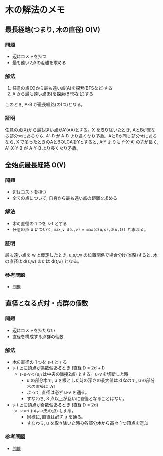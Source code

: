 # 木の解法のメモ

## 最長経路(つまり, 木の直径) O(V)

### 問題

- 辺はコストを持つ
- 最も遠い2点の距離を求める

### 解法

1. 任意の点(X)から最も遠い点(A)を探索(BFSなど)する
2. A から最も遠い点(B)を探索(BFSなど)する

このとき, A-B が最長経路(の1つ)となる。

### 証明

任意の点(X)から最も遠い点がA'(≠A)とする。X を取り除いたとき, AとBが異なる部分木にあるなら, A'-B が A-B より長くなり矛盾。AとBが同じ部分木にあるなら, X で吊ったときのAとBのLCAをYとすると, A-Y よりも Y-X-A' の方が長く, A'-X-Y-B が A-Y-B より長くなり矛盾。

## 全始点最長経路 O(V)

### 問題

- 辺はコストを持つ
- 全ての点について, 自身から最も遠い点の距離を求める

### 解法

- 木の直径の 1 つを s-t とする
- 任意の点 u について, `max_v d(u,v) = max(d(u,s),d(u,t))` と求まる。

### 証明

最も遠い点を w と仮定したとき, u,s,t,w の位置関係で場合分け(省略)すると, 木の直径は d(s,w) または d(t,w) となる。

### 参考問題

- [問題](https://atcoder.jp/contests/abc222/tasks/abc222_f)

## 直径となる点対・点群の個数

### 問題

- 辺はコストを持たない
- 直径を構成する点群の個数

### 解法

- 木の直径の 1 つを s-t とする
- s-t 上に頂点が偶数個あるとき (直径 D = 2d + 1)
  - s-u-v-t (u,vは中央の隣接2点) とする。u-v を切断した時
    - u の部分木で, u を根とした時の深さの最大値は d なので, u の部分木の直径は 2d
    - よって, 直径は必ず u-v を通る。
    - すなわち, 3 点以上が互いに直径となることはない。
- s-t 上に頂点が奇数個あるとき (直径 D = 2d)
  - s-u-t (uは中央の点) とする。
    - 同様に, 直径は必ず u を通る。
    - すなわち, u を取り除いた時の各部分木から高々 1 つ頂点を選ぶ

### 参考問題

- [問題](https://atcoder.jp/contests/abc221/tasks/abc221_f)
